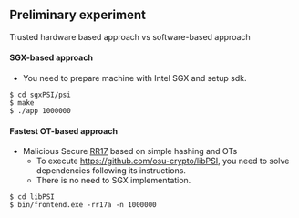 ## Preliminary experiment

Trusted hardware based approach vs software-based approach


#### SGX-based approach
- You need to prepare machine with Intel SGX and setup sdk.
```
$ cd sgxPSI/psi
$ make
$ ./app 1000000
```

#### Fastest OT-based approach
- Malicious Secure [RR17](https://eprint.iacr.org/2017/769) based on simple hashing and OTs
  - To execute https://github.com/osu-crypto/libPSI, you need to solve dependencies following its instructions.
  - There is no need to SGX implementation.

```
$ cd libPSI
$ bin/frontend.exe -rr17a -n 1000000
```

